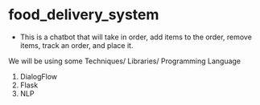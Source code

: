 # food_delivery_system
- This is a chatbot that will take in order, add items to the order, remove items, track an order, and place it.


We will be using some Techniques/ Libraries/ Programming Language
1. DialogFlow
2. Flask
3. NLP
